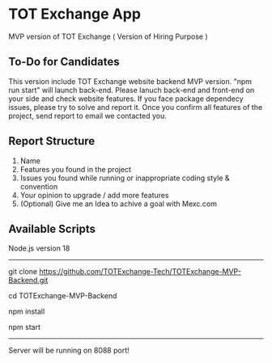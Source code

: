 # TOT Exchange App
MVP version of TOT Exchange ( Version of Hiring Purpose )


## To-Do for Candidates

This version include TOT Exchange website backend MVP version. 
"npm run start" will launch back-end.
Please lanuch back-end and front-end on your side and check website features.
If you face package dependecy issues, please try to solve and report it. 
Once you confirm all features of the project, send report to email we contacted you. 

## Report Structure

1. Name
2. Features you found in the project
3. Issues you found while running or inappropriate coding style & convention 
4. Your opinion to upgrade / add more features
5. (Optional) Give me an Idea to achive a goal with Mexc.com

## Available Scripts

Node.js version 18

----------------------------------------------------------------
git clone https://github.com/TOTExchange-Tech/TOTExchange-MVP-Backend.git

cd TOTExchange-MVP-Backend

npm install

npm start

---------------------------------------------------------------

Server will be running on 8088 port!
